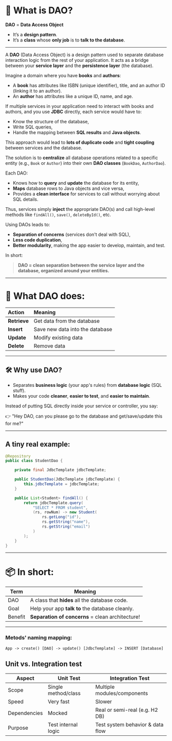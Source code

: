 # 🧩 What is DAO?

**DAO** = **Data Access Object**

- It’s a **design pattern**.
- It’s a **class** whose **only job** is to **talk to the database**.

---

A **DAO** (Data Access Object) is a design pattern used to separate database interaction logic from the rest of your application. It acts as a bridge between your **service layer** and the **persistence layer** (the database).

Imagine a domain where you have **books** and **authors**:
- A **book** has attributes like ISBN (unique identifier), title, and an author ID (linking it to an author).
- An **author** has attributes like a unique ID, name, and age.

If multiple services in your application need to interact with books and authors, and you use **JDBC** directly, each service would have to:
- Know the structure of the database,
- Write SQL queries,
- Handle the mapping between **SQL results** and **Java objects**.

This approach would lead to **lots of duplicate code** and **tight coupling** between services and the database.

The solution is to **centralize** all database operations related to a specific entity (e.g., `Book` or `Author`) into their own **DAO classes** (`BookDao`, `AuthorDao`).

Each DAO:
- Knows how to **query** and **update** the database for its entity,
- **Maps** database rows to Java objects and vice versa,
- Provides a **clean interface** for services to call without worrying about SQL details.

Thus, services simply **inject** the appropriate DAO(s) and call high-level methods like `findAll()`, `save()`, `deleteById()`, etc.

Using DAOs leads to:
- **Separation of concerns** (services don't deal with SQL),
- **Less code duplication**,
- **Better modularity**, making the app easier to develop, maintain, and test.

In short:
> **DAO = clean separation between the service layer and the database, organized around your entities.**

---

# 🎯 What DAO does:

| Action | Meaning |
|:------|:--------|
| **Retrieve** | Get data from the database |
| **Insert** | Save new data into the database |
| **Update** | Modify existing data |
| **Delete** | Remove data |

---

## 🛠 Why use DAO?

- Separates **business logic** (your app's rules) from **database logic** (SQL stuff).
- Makes your code **cleaner**, **easier to test**, and **easier to maintain**.

Instead of putting SQL directly inside your service or controller, you say:

👉 "Hey DAO, can you please go to the database and get/save/update this for me?"

---

## A tiny real example:

```java
@Repository
public class StudentDao {

    private final JdbcTemplate jdbcTemplate;

    public StudentDao(JdbcTemplate jdbcTemplate) {
        this.jdbcTemplate = jdbcTemplate;
    }

    public List<Student> findAll() {
        return jdbcTemplate.query(
            "SELECT * FROM student",
            (rs, rowNum) -> new Student(
                rs.getLong("id"),
                rs.getString("name"),
                rs.getString("email")
            )
        );
    }
}
```
---

# 📦 In short:

| Term | Meaning |
|-----|---------|
| DAO | A class that **hides** all the database code. |
| Goal | Help your app **talk to** the database cleanly. |
| Benefit | **Separation of concerns** = clean architecture! |

---
### Metods' naming mapping:
`App -> create() [DAO] -> update() [JdbcTemplate] -> INSERT [Database]`

## Unit vs. Integration test

| Aspect       | Unit Test           | Integration Test                 |
|--------------|---------------------|----------------------------------|
| Scope        | Single method/class | Multiple modules/components      |
| Speed        | Very fast           | Slower                           |
| Dependencies | Mocked              | Real or semi-real (e.g. H2 DB)   |
| Purpose      | Test internal logic | Test system behavior & data flow |

